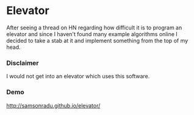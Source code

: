 # Elevator

After seeing a thread on HN regarding how difficult it is to program an elevator and since I haven't found many example algorithms online 
I decided to take a stab at it and implement something from the top of my head.

### Disclaimer

I would not get into an elevator which uses this software. 

### Demo

http://samsonradu.github.io/elevator/
